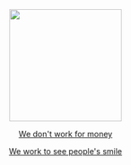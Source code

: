 <div align="center">
  <a href="https://github.com/webpack/webpack">
    <img width="200" heigth="200" src="https://github.com/darkhunter141/Dark-Hunter-141/blob/main/FB_IMG_1617543943494.jpg?raw=true">
<center>
<p>We don't work for money </p>
<p>We work to see people's smile</p>
</center>
